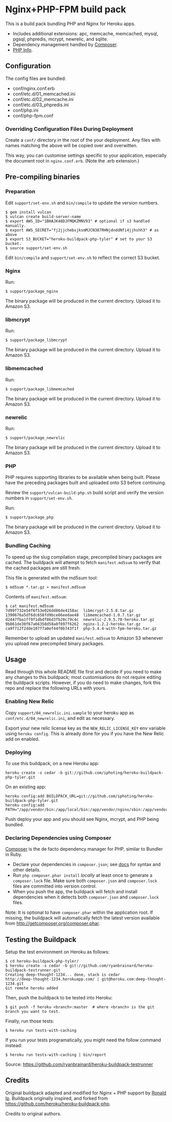 Nginx+PHP-FPM build pack
========================

This is a build pack bundling PHP and Nginx for Heroku apps.

- Includes additional extensions: apc, memcache, memcached, mysql, pgsql, phpredis, mcrypt, newrelic, and sqlite.
- Dependency management handled by [Composer][ch].
- [PHP Info][phpinfo].

[phpinfo]: https://bp-php-t-phpinfo.herokuapp.com/
[ch]: http://getcomposer.org/

Configuration
-------------

The config files are bundled:

* conf/nginx.conf.erb
* conf/etc.d/01_memcached.ini
* conf/etc.d/02_memcache.ini
* conf/etc.d/03_phpredis.ini
* conf/php.ini
* conf/php-fpm.conf

### Overriding Configuration Files During Deployment

Create a `conf/` directory in the root of the your deployment. Any files with names matching the above will be copied over and overwitten.

This way, you can customise settings specific to your application, especially the document root in `nginx.conf.erb`. (Note the .erb extension.)


Pre-compiling binaries
----------------------

### Preparation
Edit `support/set-env.sh` and `bin/compile` to update the version numbers.
````
$ gem install vulcan
$ vulcan create build-server-name
$ export AWS_ID="1BHAJK48DJFMQKZMNV93" # optional if s3 handled manually.
$ export AWS_SECRET="fj2jjchebsjksmMJCN387RHNjdnddNfi4jjhshh3" # as above
$ export S3_BUCKET="heroku-buildpack-php-tyler" # set to your S3 bucket.
$ source support/set-env.sh
````
Edit `bin/compile` and `support/set-env.sh` to reflect the correct S3 bucket.

### Nginx
Run:
````
$ support/package_nginx
````
The binary package will be produced in the current directory. Upload it to Amazon S3.

### libmcrypt
Run:
````
$ support/package_libmcrypt
````
The binary package will be produced in the current directory. Upload it to Amazon S3.

### libmemcached
Run:
````
$ support/package_libmemcached
````
The binary package will be produced in the current directory. Upload it to Amazon S3.

### newrelic
Run:
````
$ support/package_newrelic
````
The binary package will be produced in the current directory. Upload it to Amazon S3.

### PHP
PHP requires supporting libraries to be available when being built. Please have the preceding packages built and uploaded onto S3 before continuing.

Review the `support/vulcan-build-php.sh` build script and verify the version numbers in `support/set-env.sh`.

Run:
````
$ support/package_php
````
The binary package will be produced in the current directory. Upload it to Amazon S3.

### Bundling Caching
To speed up the slug compilation stage, precompiled binary packages are cached. The buildpack will attempt to fetch `manifest.md5sum` to verify that the cached packages are still fresh.

This file is generated with the md5sum tool:
```
$ md5sum *.tar.gz > manifest.md5sum
```

Contents of `manifest.md5sum`:
```
$ cat manifest.md5sum
7d99f732e54f6f53e026dd86de4158ac  libmcrypt-2.5.8.tar.gz
1390676a5df6dc658fd9bce66eedae48  libmemcached-1.0.7.tar.gz
d2447fba1ff9f1dbdf86d3fb20c79c4c  newrelic-2.9.5.78-heroku.tar.gz
9b861de30f67a66358d58a8f897f6262  nginx-1.2.2-heroku.tar.gz
ca9f712f2dde107f7a0ef44f0b743f1f  php-5.4.4-with-fpm-heroku.tar.gz
```

Remember to upload an updated `manifest.md5sum` to Amazon S3 whenever you upload new precompiled binary packages.

Usage
-----
Read through this whole README file first and decide if you need to make any changes to this buildpack; most customisations do not require editing the buildpack scripts. However, if you do need to make changes, fork this repo and replace the following URLs with yours.

### Enabling New Relic
Copy `support/04_newrelic.ini.sample` to your heroku app as `conf/etc.d/04_newrelic.ini`, and edit as necessary.

Export your new relic license key as the `NEW_RELIC_LICENSE_KEY` env variable using `heroku config`. This is already done for you if you have the New Relic add on enabled.

### Deploying
To use this buildpack, on a new Heroku app:
````
heroku create -s cedar -b git://github.com/iphoting/heroku-buildpack-php-tyler.git
````

On an existing app:
````
heroku config:add BUILDPACK_URL=git://github.com/iphoting/heroku-buildpack-php-tyler.git
heroku config:add PATH="/app/vendor/bin:/app/local/bin:/app/vendor/nginx/sbin:/app/vendor/php/bin:/app/vendor/php/sbin:/usr/local/bin:/usr/bin:/bin"
````

Push deploy your app and you should see Nginx, mcrypt, and PHP being bundled.

### Declaring Dependencies using Composer
[Composer][] is the de facto dependency manager for PHP, similar to Bundler in Ruby.

- Declare your dependencies in `composer.json`; see [docs][cdocs] for syntax and other details.
- Run `php composer.phar install` *locally* at least once to generate a `composer.lock` file. Make sure both `composer.json` and `composer.lock` files are committed into version control.
- When you push the app, the buildpack will fetch and install dependencies when it detects both `composer.json` and `composer.lock` files.

Note: It is optional to have `composer.phar` within the application root. If missing, the buildpack will automatically fetch the latest version available from <http://getcomposer.org/composer.phar>.

[cdocs]: http://getcomposer.org/doc/00-intro.md#declaring-dependencies
[composer]: http://getcomposer.org/

Testing the Buildpack
---------------------
Setup the test environment on Heroku as follows:
```
$ cd heroku-buildpack-php-tyler/
$ heroku create -s cedar -b git://github.com/ryanbrainard/heroku-buildpack-testrunner.git
Creating deep-thought-1234... done, stack is cedar
http://deep-thought-1234.herokuapp.com/ | git@heroku.com:deep-thought-1234.git
Git remote heroku added
```

Then, push the buildpack to be tested into Heroku:
```
$ git push -f heroku <branch>:master  # where <branch> is the git branch you want to test.
```

Finally, run those tests:
```
$ heroku run tests-with-caching
```

If you run your tests programatically, you might need the follow command instead:
```
$ heroku run tests-with-caching | bin/report
```

Source: <https://github.com/ryanbrainard/heroku-buildpack-testrunner>

Credits
-------

Original buildpack adapted and modified for Nginx + PHP support by [Ronald Ip][iht]. Buildpack originally inspired, and forked from <https://github.com/heroku/heroku-buildpack-php>.

Credits to original authors.

[iht]: http://ronaldip.com/

